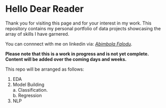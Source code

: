 # Hello Dear Reader

Thank you for visiting this page and for your interest in my work. This repository contains my personal portfolio of data projects showcasing the array of skills I have garnered. <br>

You can connnect with me on linkedin via: [_Abimbola Falodu_](https://linkedin.com/in/abimbolafalodu).<br>

**Please note that this is a work in progress and is not yet complete.** <br>
**Content will be added over the coming days and weeks.**

This repo will be arranged as follows:

1. EDA
2. Model Building<br>
    a. Classification.<br>
    b. Regression
3. NLP
